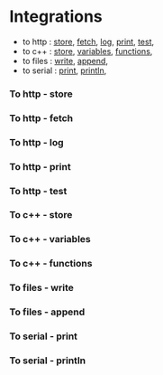 
# Integrations


* to http :  [store](#to-http---store),  [fetch](#to-http---fetch),  [log](#to-http---log),  [print](#to-http---print),  [test](#to-http---test), 
* to c++ :  [store](#to-c++---store),  [variables](#to-c++---variables),  [functions](#to-c++---functions), 
* to files :  [write](#to-files---write),  [append](#to-files---append), 
* to serial :  [print](#to-serial---print),  [println](#to-serial---println), 




### To http - store

### To http - fetch

### To http - log

### To http - print

### To http - test

### To c++ - store

### To c++ - variables

### To c++ - functions

### To files - write

### To files - append

### To serial - print

### To serial - println

